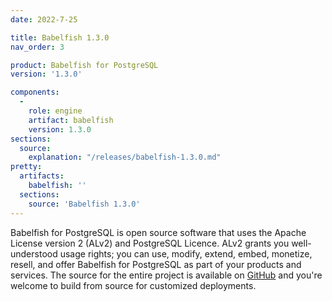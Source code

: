 ```yaml
---
date: 2022-7-25

title: Babelfish 1.3.0
nav_order: 3

product: Babelfish for PostgreSQL
version: '1.3.0'

components:
  -
    role: engine
    artifact: babelfish
    version: 1.3.0
sections:
  source:
    explanation: "/releases/babelfish-1.3.0.md"
pretty:
  artifacts:
    babelfish: ''
  sections:
    source: 'Babelfish 1.3.0'
---
```


Babelfish for PostgreSQL is open source software that uses the Apache License version 2 (ALv2) and PostgreSQL Licence. ALv2 grants you well-understood usage rights; you can use, modify, extend, embed, monetize, resell, and offer Babelfish for PostgreSQL as part of your products and services. The source for the entire project is available on [GitHub](https://github.com/babelfish-for-postgresql) and you're welcome to build from source for customized deployments. 
